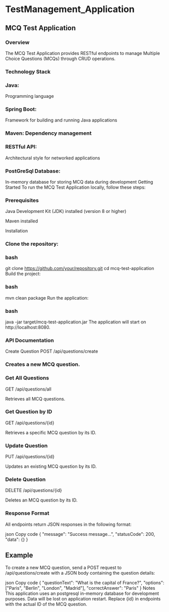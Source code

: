# TestManagement_Application
## MCQ Test Application
### Overview

The MCQ Test Application provides RESTful endpoints to manage Multiple Choice Questions (MCQs) through CRUD operations.

### Technology Stack
### Java: 
Programming language
### Spring Boot: 
Framework for building and running Java applications
### Maven: Dependency management
### RESTful API: 
Architectural style for networked applications
### PostGreSql Database:
In-memory database for storing MCQ data during development
Getting Started
To run the MCQ Test Application locally, follow these steps:

### Prerequisites

Java Development Kit (JDK) installed (version 8 or higher)

Maven installed

Installation

### Clone the repository:

### bash
git clone https://github.com/your/repository.git
cd mcq-test-application
Build the project:

### bash
mvn clean package
Run the application:

### bash
java -jar target/mcq-test-application.jar
The application will start on http://localhost:8080.

### API Documentation
Create Question
POST /api/questions/create

### Creates a new MCQ question.

### Get All Questions
GET /api/questions/all

Retrieves all MCQ questions.

### Get Question by ID
GET /api/questions/{id}

Retrieves a specific MCQ question by its ID.

### Update Question
PUT /api/questions/{id}

Updates an existing MCQ question by its ID.

### Delete Question
DELETE /api/questions/{id}

Deletes an MCQ question by its ID.

### Response Format
All endpoints return JSON responses in the following format:

json
Copy code
{
  "message": "Success message...",
  "statusCode": 200,
  "data": {} 
}
## Example
To create a new MCQ question, send a POST request to /api/questions/create with a JSON body containing the question details:

json
Copy code
{
  "questionText": "What is the capital of France?",
  "options": ["Paris", "Berlin", "London", "Madrid"],
  "correctAnswer": "Paris"
}
Notes
This application uses an postgresql in-memory database for development purposes. Data will be lost on application restart.
Replace {id} in endpoints with the actual ID of the MCQ question.
